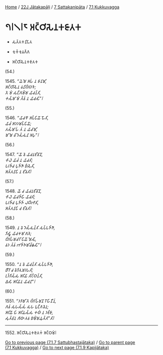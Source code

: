 
[Home](/) / [22J Jātakapāḷi](../...md) / [7 Sattakanipāta](...md) / [7.1 Kukkuvagga](../22J/7/7.1.md)

# 𑁭𑁇𑁧𑁇𑁮 𑀅𑀝𑁆𑀞𑀺𑀲𑁂𑀦𑀓𑀚𑀸𑀢𑀓

* 𑀲𑀢𑁆𑀢𑀓𑀦𑀺𑀧𑀸𑀢

* 𑀓𑀼𑀓𑁆𑀓𑀼𑀯𑀕𑁆𑀕

* 𑀅𑀝𑁆𑀞𑀺𑀲𑁂𑀦𑀓𑀚𑀸𑀢𑀓

(54.)

1545\. _“𑀬𑁂𑀫𑁂 𑀅𑀳𑀁 𑀦 𑀚𑀸𑀦𑀸𑀫𑀺,_  
_𑀅𑀝𑁆𑀞𑀺𑀲𑁂𑀦 𑀯𑀦𑀺𑀩𑁆𑀩𑀓𑁂;_  
_𑀢𑁂 𑀫𑀁 𑀲𑀗𑁆𑀕𑀫𑁆𑀫 𑀬𑀸𑀘𑀦𑁆𑀢𑀺,_  
_𑀓𑀲𑁆𑀫𑀸 𑀫𑀁 𑀢𑁆𑀯𑀁 𑀦 𑀬𑀸𑀘𑀲𑀺”𑁇_  


(55.)

1546\. _“𑀬𑀸𑀘𑀓𑁄 𑀅𑀧𑁆𑀧𑀺𑀬𑁄 𑀳𑁄𑀢𑀺,_  
_𑀬𑀸𑀘𑀁 𑀅𑀤𑀤𑀫𑀧𑁆𑀧𑀺𑀬𑁄;_  
_𑀢𑀲𑁆𑀫𑀸𑀳𑀁 𑀢𑀁 𑀦 𑀬𑀸𑀘𑀸𑀫𑀺,_  
_𑀫𑀸 𑀫𑁂 𑀯𑀺𑀤𑁂𑀲𑁆𑀲𑀦𑀸 𑀅𑀳𑀼”𑁇_  


(56.)

1547\. _“𑀬𑁄 𑀯𑁂 𑀬𑀸𑀘𑀦𑀚𑀻𑀯𑀸𑀦𑁄,_  
_𑀓𑀸𑀮𑁂 𑀬𑀸𑀘𑀁 𑀦 𑀬𑀸𑀘𑀢𑀺;_  
_𑀧𑀭𑀜𑁆𑀘 𑀧𑀼𑀜𑁆𑀜𑀸 𑀥𑀁𑀲𑁂𑀢𑀺,_  
_𑀅𑀢𑁆𑀢𑀦𑀸𑀧𑀺 𑀦 𑀚𑀻𑀯𑀢𑀺𑁇_  


(57.)

1548\. _𑀬𑁄 𑀘 𑀬𑀸𑀘𑀦𑀚𑀻𑀯𑀸𑀦𑁄,_  
_𑀓𑀸𑀮𑁂 𑀬𑀸𑀘𑀜𑁆𑀳𑀺 𑀬𑀸𑀘𑀢𑀺;_  
_𑀧𑀭𑀜𑁆𑀘 𑀧𑀼𑀜𑁆𑀜𑀁 𑀮𑀩𑁆𑀪𑁂𑀢𑀺,_  
_𑀅𑀢𑁆𑀢𑀦𑀸𑀧𑀺 𑀘 𑀚𑀻𑀯𑀢𑀺𑁇_  


(58.)

1549\. _𑀦 𑀯𑁂 𑀤𑁂𑀲𑁆𑀲𑀦𑁆𑀢𑀺 𑀲𑀧𑁆𑀧𑀜𑁆𑀜𑀸,_  
_𑀤𑀺𑀲𑁆𑀯𑀸 𑀬𑀸𑀘𑀓𑀫𑀸𑀕𑀢𑁂;_  
_𑀩𑁆𑀭𑀳𑁆𑀫𑀘𑀸𑀭𑀺 𑀧𑀺𑀬𑁄 𑀫𑁂𑀲𑀺,_  
_𑀯𑀤 𑀢𑁆𑀯𑀁 𑀪𑀜𑁆𑀜𑀫𑀺𑀘𑁆𑀙𑀲𑀺”𑁇_  


(59.)

1550\. _“𑀦 𑀯𑁂 𑀬𑀸𑀘𑀦𑁆𑀢𑀺 𑀲𑀧𑁆𑀧𑀜𑁆𑀜𑀸,_  
_𑀥𑀻𑀭𑁄 𑀘 𑀯𑁂𑀤𑀺𑀢𑀼𑀫𑀭𑀳𑀢𑀺;_  
_𑀉𑀤𑁆𑀤𑀺𑀲𑁆𑀲 𑀅𑀭𑀺𑀬𑀸 𑀢𑀺𑀝𑁆𑀞𑀦𑁆𑀢𑀺,_  
_𑀏𑀲𑀸 𑀅𑀭𑀺𑀬𑀸𑀦 𑀬𑀸𑀘𑀦𑀸”𑁇_  


(60.)

1551\. _“𑀤𑀤𑀸𑀫𑀺 𑀢𑁂 𑀩𑁆𑀭𑀸𑀳𑁆𑀫𑀡 𑀭𑁄𑀳𑀺𑀡𑀻𑀦𑀁,_  
_𑀕𑀯𑀁 𑀲𑀳𑀲𑁆𑀲𑀁 𑀲𑀳 𑀧𑀼𑀗𑁆𑀕𑀯𑁂𑀦;_  
_𑀅𑀭𑀺𑀬𑁄 𑀳𑀺 𑀅𑀭𑀺𑀬𑀲𑁆𑀲 𑀓𑀣𑀁 𑀦 𑀤𑀚𑁆𑀚𑀸,_  
_𑀲𑀼𑀢𑁆𑀯𑀸𑀦 𑀕𑀸𑀣𑀸 𑀢𑀯 𑀥𑀫𑁆𑀫𑀬𑀼𑀢𑁆𑀢𑀸”𑀢𑀺𑁇_  


---

1552\. 𑀅𑀝𑁆𑀞𑀺𑀲𑁂𑀦𑀓𑀚𑀸𑀢𑀓𑀁 𑀅𑀝𑁆𑀞𑀫𑀁𑁇



[Go to previous page (7.1.7 Sattubhastajātaka)](7.1.7.md) / [Go to parent page (7.1 Kukkuvagga)](../22J/7/7.1.md) / [Go to next page (7.1.9 Kapijātaka)](7.1.9.md)


